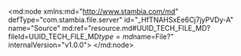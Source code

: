 <?xml version="1.0" encoding="UTF-8"?>
<md:node xmlns:md="http://www.stambia.com/md" defType="com.stambia.file.server" id="_HfTNAHSxEe6Cj7jyPVDy-A" name="Source" md:ref="resource.md#UUID_TECH_FILE_MD?fileId=UUID_TECH_FILE_MD$type=md$name=File?" internalVersion="v1.0.0">
  <node defType="com.stambia.file.directory" id="_HhMDYHSxEe6Cj7jyPVDy-A" name="F_CLIENT">
    <attribute defType="com.stambia.file.directory.path" id="_dc5y4Ho6Ee6i1bEIfNaCgQ" value="C:\source"/>
    <node defType="com.stambia.file.file" id="_HhUmQHSxEe6Cj7jyPVDy-A" name="F_CLIENT">
      <attribute defType="com.stambia.file.file.type" id="_Hh51EHSxEe6Cj7jyPVDy-A" value="DELIMITED"/>
      <attribute defType="com.stambia.file.file.lineSeparator" id="_Hh7qQHSxEe6Cj7jyPVDy-A" value="0A"/>
      <attribute defType="com.stambia.file.file.fieldSeparator" id="_Hh7qQXSxEe6Cj7jyPVDy-A" value="7C"/>
      <attribute defType="com.stambia.file.file.decimalSeparator" id="_Hh8RUHSxEe6Cj7jyPVDy-A" value="2E"/>
      <attribute defType="com.stambia.file.file.lineToSkip" id="_Hh84YXSxEe6Cj7jyPVDy-A" value="0"/>
      <attribute defType="com.stambia.file.file.lastLineToSkip" id="_Hh9fcHSxEe6Cj7jyPVDy-A" value="0"/>
      <attribute defType="com.stambia.file.file.header" id="_Hh9fcXSxEe6Cj7jyPVDy-A" value="0"/>
      <attribute defType="com.stambia.file.file.physicalName" id="_V_GecHSxEe6Cj7jyPVDy-A" value="F_CLIENT_20231001.txt"/>
      <attribute defType="com.stambia.file.file.charsetName" id="_IuN18Ho9Ee6mjOH6QyZAxg" value="UTF-8"/>
      <node defType="com.stambia.file.record" id="_vFq6QXSxEe6Cj7jyPVDy-A" name="COMPTE">
        <node defType="com.stambia.file.filter" id="_rD1nEXSyEe6Cj7jyPVDy-A" name="CRITERE">
          <attribute defType="com.stambia.file.filter.value" id="_1escYHSyEe6Cj7jyPVDy-A" value="100"/>
          <attribute defType="com.stambia.file.filter.start" id="_BnYsgHSzEe6Cj7jyPVDy-A" value="1"/>
          <attribute defType="com.stambia.file.filter.length" id="_B7kz0HSzEe6Cj7jyPVDy-A" value="3"/>
          <attribute defType="com.stambia.file.filter.operator" id="_7kk7oHo7Ee6i1bEIfNaCgQ" value="Equals"/>
        </node>
        <node defType="com.stambia.file.field" id="_Gb_okHolEe62SbngGOCG7g" name="TYPE_LIGNE" position="1">
          <attribute defType="com.stambia.file.field.physicalName" id="_GcKnsHolEe62SbngGOCG7g" value="TYPE_LIGNE"/>
          <attribute defType="com.stambia.file.field.type" id="_GcKnsXolEe62SbngGOCG7g" value="String"/>
          <attribute defType="com.stambia.file.field.size" id="_GcKnsnolEe62SbngGOCG7g" value="3"/>
        </node>
        <node defType="com.stambia.file.field" id="_Gd_MoHolEe62SbngGOCG7g" name="ACTION" position="2">
          <attribute defType="com.stambia.file.field.physicalName" id="_GeEsMHolEe62SbngGOCG7g" value="ACTION"/>
          <attribute defType="com.stambia.file.field.type" id="_GeEsMXolEe62SbngGOCG7g" value="String"/>
          <attribute defType="com.stambia.file.field.size" id="_GeEsMnolEe62SbngGOCG7g" value="1"/>
        </node>
        <node defType="com.stambia.file.field" id="_Hq8vAHolEe62SbngGOCG7g" name="CLE_COMPTE" position="3">
          <attribute defType="com.stambia.file.field.physicalName" id="_Hq-kMHolEe62SbngGOCG7g" value="CLE_COMPTE"/>
          <attribute defType="com.stambia.file.field.type" id="_Hq-kMXolEe62SbngGOCG7g" value="String"/>
          <attribute defType="com.stambia.file.field.size" id="_Hq-kMnolEe62SbngGOCG7g" value="45"/>
        </node>
        <node defType="com.stambia.file.field" id="_Hsx7AHolEe62SbngGOCG7g" name="STATUS" position="4">
          <attribute defType="com.stambia.file.field.physicalName" id="_Hs4osHolEe62SbngGOCG7g" value="STATUS"/>
          <attribute defType="com.stambia.file.field.type" id="_Hs5PwHolEe62SbngGOCG7g" value="String"/>
          <attribute defType="com.stambia.file.field.size" id="_Hs5PwXolEe62SbngGOCG7g" value="5"/>
        </node>
        <node defType="com.stambia.file.field" id="_H5VJQHolEe62SbngGOCG7g" name="TYPE" position="5">
          <attribute defType="com.stambia.file.field.physicalName" id="_H5eTMHolEe62SbngGOCG7g" value="TYPE"/>
          <attribute defType="com.stambia.file.field.type" id="_H5eTMXolEe62SbngGOCG7g" value="String"/>
          <attribute defType="com.stambia.file.field.size" id="_H5e6QHolEe62SbngGOCG7g" value="5"/>
        </node>
        <node defType="com.stambia.file.field" id="_UOZBcHolEe62SbngGOCG7g" name="CABINET_RATTACHEMENT" position="6">
          <attribute defType="com.stambia.file.field.physicalName" id="_UOcEwHolEe62SbngGOCG7g" value="CABINET_RATTACHEMENT"/>
          <attribute defType="com.stambia.file.field.type" id="_UOcEwXolEe62SbngGOCG7g" value="String"/>
          <attribute defType="com.stambia.file.field.size" id="_UOcEwnolEe62SbngGOCG7g" value="9"/>
        </node>
      </node>
      <node defType="com.stambia.file.propertyField" id="_wblkVHSxEe6Cj7jyPVDy-A" name="file_name">
        <attribute defType="com.stambia.file.propertyField.property" id="_yWcugHSxEe6Cj7jyPVDy-A" value="file_name"/>
      </node>
      <node defType="com.stambia.file.record" id="_-mDe8XSxEe6Cj7jyPVDy-A" name="CLIENT">
        <node defType="com.stambia.file.filter" id="_nbXrkXSyEe6Cj7jyPVDy-A" name="CRITERE">
          <attribute defType="com.stambia.file.filter.value" id="_yax_cHSyEe6Cj7jyPVDy-A" value="200"/>
          <attribute defType="com.stambia.file.filter.start" id="_A-s74HSzEe6Cj7jyPVDy-A" value="1"/>
          <attribute defType="com.stambia.file.filter.length" id="_BU5OUHSzEe6Cj7jyPVDy-A" value="3"/>
          <attribute defType="com.stambia.file.filter.operator" id="_6Iv20Ho7Ee6i1bEIfNaCgQ" value="Equals"/>
        </node>
        <node defType="com.stambia.file.field" id="_4NY_YHolEe62SbngGOCG7g" name="TYPE_LIGNE" position="1">
          <attribute defType="com.stambia.file.field.physicalName" id="_4NY_YXolEe62SbngGOCG7g" value="TYPE_LIGNE"/>
          <attribute defType="com.stambia.file.field.type" id="_4NY_YnolEe62SbngGOCG7g" value="String"/>
          <attribute defType="com.stambia.file.field.size" id="_4NY_Y3olEe62SbngGOCG7g" value="3"/>
        </node>
        <node defType="com.stambia.file.field" id="_4O-60HolEe62SbngGOCG7g" name="ACTION" position="2">
          <attribute defType="com.stambia.file.field.physicalName" id="_4O_h4HolEe62SbngGOCG7g" value="ACTION"/>
          <attribute defType="com.stambia.file.field.type" id="_4O_h4XolEe62SbngGOCG7g" value="String"/>
          <attribute defType="com.stambia.file.field.size" id="_4O_h4nolEe62SbngGOCG7g" value="1"/>
        </node>
        <node defType="com.stambia.file.field" id="_4cGw0HolEe62SbngGOCG7g" name="CLE_CLIENT" position="3">
          <attribute defType="com.stambia.file.field.physicalName" id="_4cHX4HolEe62SbngGOCG7g" value="CLE_CLIENT"/>
          <attribute defType="com.stambia.file.field.type" id="_4cHX4XolEe62SbngGOCG7g" value="String"/>
          <attribute defType="com.stambia.file.field.size" id="_4cHX4nolEe62SbngGOCG7g" value="45"/>
        </node>
        <node defType="com.stambia.file.field" id="_4hmU0HolEe62SbngGOCG7g" name="CLE_COMPTE" position="4">
          <attribute defType="com.stambia.file.field.physicalName" id="_4hm74HolEe62SbngGOCG7g" value="CLE_COMPTE"/>
          <attribute defType="com.stambia.file.field.type" id="_4hm74XolEe62SbngGOCG7g" value="String"/>
          <attribute defType="com.stambia.file.field.size" id="_4hm74nolEe62SbngGOCG7g" value="45"/>
        </node>
        <node defType="com.stambia.file.field" id="_4mZ8UHolEe62SbngGOCG7g" name="STATUS" position="5">
          <attribute defType="com.stambia.file.field.physicalName" id="_4majYHolEe62SbngGOCG7g" value="STATUS"/>
          <attribute defType="com.stambia.file.field.type" id="_4mbKcHolEe62SbngGOCG7g" value="String"/>
          <attribute defType="com.stambia.file.field.size" id="_4mbKcXolEe62SbngGOCG7g" value="5"/>
        </node>
        <node defType="com.stambia.file.field" id="_4rl-UHolEe62SbngGOCG7g" name="TYPE" position="6">
          <attribute defType="com.stambia.file.field.physicalName" id="_4rmlYHolEe62SbngGOCG7g" value="TYPE"/>
          <attribute defType="com.stambia.file.field.type" id="_4rmlYXolEe62SbngGOCG7g" value="String"/>
          <attribute defType="com.stambia.file.field.size" id="_4rmlYnolEe62SbngGOCG7g" value="5"/>
        </node>
        <node defType="com.stambia.file.field" id="_4xd80HolEe62SbngGOCG7g" name="CIVILITE" position="7">
          <attribute defType="com.stambia.file.field.physicalName" id="_4xej4HolEe62SbngGOCG7g" value="CIVILITE"/>
          <attribute defType="com.stambia.file.field.type" id="_4xej4XolEe62SbngGOCG7g" value="String"/>
          <attribute defType="com.stambia.file.field.size" id="_4xej4nolEe62SbngGOCG7g" value="5"/>
        </node>
        <node defType="com.stambia.file.field" id="_43V7UHolEe62SbngGOCG7g" name="PRENOM" position="8">
          <attribute defType="com.stambia.file.field.physicalName" id="_43WiYHolEe62SbngGOCG7g" value="PRENOM"/>
          <attribute defType="com.stambia.file.field.type" id="_43WiYXolEe62SbngGOCG7g" value="String"/>
          <attribute defType="com.stambia.file.field.size" id="_43WiYnolEe62SbngGOCG7g" value="255"/>
        </node>
        <node defType="com.stambia.file.field" id="_48_QUHolEe62SbngGOCG7g" name="NOM " position="9">
          <attribute defType="com.stambia.file.field.physicalName" id="_48_3YHolEe62SbngGOCG7g" value="NOM "/>
          <attribute defType="com.stambia.file.field.type" id="_48_3YXolEe62SbngGOCG7g" value="String"/>
          <attribute defType="com.stambia.file.field.size" id="_48_3YnolEe62SbngGOCG7g" value="255"/>
        </node>
        <node defType="com.stambia.file.field" id="_5Fwx0HolEe62SbngGOCG7g" name="DATE_ANNIVERSAIRE" position="10">
          <attribute defType="com.stambia.file.field.physicalName" id="_5Fx_8HolEe62SbngGOCG7g" value="DATE_ANNIVERSAIRE"/>
          <attribute defType="com.stambia.file.field.type" id="_5Fx_8XolEe62SbngGOCG7g" value="String"/>
          <attribute defType="com.stambia.file.field.size" id="_5Fx_8nolEe62SbngGOCG7g" value="10"/>
        </node>
        <node defType="com.stambia.file.field" id="_5LGk0HolEe62SbngGOCG7g" name="SEXE" position="11">
          <attribute defType="com.stambia.file.field.physicalName" id="_5LHL4HolEe62SbngGOCG7g" value="SEXE"/>
          <attribute defType="com.stambia.file.field.type" id="_5LHL4XolEe62SbngGOCG7g" value="String"/>
          <attribute defType="com.stambia.file.field.size" id="_5LHL4nolEe62SbngGOCG7g" value="5"/>
        </node>
        <node defType="com.stambia.file.field" id="_5PTIUHolEe62SbngGOCG7g" name="MUTUELLE" position="12">
          <attribute defType="com.stambia.file.field.physicalName" id="_5PTvYHolEe62SbngGOCG7g" value="MUTUELLE"/>
          <attribute defType="com.stambia.file.field.type" id="_5PTvYXolEe62SbngGOCG7g" value="String"/>
          <attribute defType="com.stambia.file.field.size" id="_5PTvYnolEe62SbngGOCG7g" value="5"/>
        </node>
      </node>
      <node defType="com.stambia.file.record" id="_AIErUXSyEe6Cj7jyPVDy-A" name="EMAIL">
        <node defType="com.stambia.file.filter" id="_roE8kXSyEe6Cj7jyPVDy-A" name="CRITERE">
          <attribute defType="com.stambia.file.filter.value" id="_2luV4HSyEe6Cj7jyPVDy-A" value="203"/>
          <attribute defType="com.stambia.file.filter.start" id="_CQjlUHSzEe6Cj7jyPVDy-A" value="1"/>
          <attribute defType="com.stambia.file.filter.length" id="_CecQUHSzEe6Cj7jyPVDy-A" value="3"/>
          <attribute defType="com.stambia.file.filter.operator" id="_84lhMHo7Ee6i1bEIfNaCgQ" value="Equals"/>
        </node>
        <node defType="com.stambia.file.field" id="_V0dK4HomEe62SbngGOCG7g" name="TYPE_LIGNE" position="1">
          <attribute defType="com.stambia.file.field.physicalName" id="_V0dx8HomEe62SbngGOCG7g" value="TYPE_LIGNE"/>
          <attribute defType="com.stambia.file.field.type" id="_V0dx8XomEe62SbngGOCG7g" value="String"/>
          <attribute defType="com.stambia.file.field.size" id="_V0dx8nomEe62SbngGOCG7g" value="3"/>
        </node>
        <node defType="com.stambia.file.field" id="_V1-N0HomEe62SbngGOCG7g" name="ACTION" position="2">
          <attribute defType="com.stambia.file.field.physicalName" id="_V1_b8HomEe62SbngGOCG7g" value="ACTION"/>
          <attribute defType="com.stambia.file.field.type" id="_V1_b8XomEe62SbngGOCG7g" value="String"/>
          <attribute defType="com.stambia.file.field.size" id="_V1_b8nomEe62SbngGOCG7g" value="1"/>
        </node>
        <node defType="com.stambia.file.field" id="_V5teUHomEe62SbngGOCG7g" name="CLE_CLIENT" position="3">
          <attribute defType="com.stambia.file.field.physicalName" id="_V5uFYHomEe62SbngGOCG7g" value="CLE_CLIENT"/>
          <attribute defType="com.stambia.file.field.type" id="_V5uFYXomEe62SbngGOCG7g" value="String"/>
          <attribute defType="com.stambia.file.field.size" id="_V5uFYnomEe62SbngGOCG7g" value="45"/>
        </node>
        <node defType="com.stambia.file.field" id="_V7Un4HomEe62SbngGOCG7g" name="EMAIL" position="4">
          <attribute defType="com.stambia.file.field.physicalName" id="_V7Un4XomEe62SbngGOCG7g" value="EMAIL"/>
          <attribute defType="com.stambia.file.field.type" id="_V7Un4nomEe62SbngGOCG7g" value="String"/>
          <attribute defType="com.stambia.file.field.size" id="_V7Un43omEe62SbngGOCG7g" value="255"/>
        </node>
        <node defType="com.stambia.file.field" id="_WBCOUHomEe62SbngGOCG7g" name="STATUS" position="5">
          <attribute defType="com.stambia.file.field.physicalName" id="_WBC1YHomEe62SbngGOCG7g" value="STATUS"/>
          <attribute defType="com.stambia.file.field.type" id="_WBC1YXomEe62SbngGOCG7g" value="String"/>
          <attribute defType="com.stambia.file.field.size" id="_WBC1YnomEe62SbngGOCG7g" value="5"/>
        </node>
      </node>
      <node defType="com.stambia.file.record" id="_AsBF4XSyEe6Cj7jyPVDy-A" name="ADRESSE">
        <node defType="com.stambia.file.filter" id="_v8rawnSxEe6Cj7jyPVDy-A" name="CRITERE">
          <attribute defType="com.stambia.file.filter.value" id="_xdROUHSyEe6Cj7jyPVDy-A" value="204"/>
          <attribute defType="com.stambia.file.filter.start" id="_AbGfkHSzEe6Cj7jyPVDy-A" value="1"/>
          <attribute defType="com.stambia.file.filter.length" id="_Awp40HSzEe6Cj7jyPVDy-A" value="3"/>
          <attribute defType="com.stambia.file.filter.operator" id="_5Ow60Ho7Ee6i1bEIfNaCgQ" value="Equals"/>
        </node>
        <node defType="com.stambia.file.field" id="_jgigYHomEe62SbngGOCG7g" name="TYPE_LIGNE" position="1">
          <attribute defType="com.stambia.file.field.physicalName" id="_jgjHcHomEe62SbngGOCG7g" value="TYPE_LIGNE"/>
          <attribute defType="com.stambia.file.field.type" id="_jgjHcXomEe62SbngGOCG7g" value="String"/>
          <attribute defType="com.stambia.file.field.size" id="_jgjHcnomEe62SbngGOCG7g" value="3"/>
        </node>
        <node defType="com.stambia.file.field" id="_jkz8YHomEe62SbngGOCG7g" name="ACTION" position="2">
          <attribute defType="com.stambia.file.field.physicalName" id="_jk0jcHomEe62SbngGOCG7g" value="ACTION"/>
          <attribute defType="com.stambia.file.field.type" id="_jk0jcXomEe62SbngGOCG7g" value="String"/>
          <attribute defType="com.stambia.file.field.size" id="_jk0jcnomEe62SbngGOCG7g" value="1"/>
        </node>
        <node defType="com.stambia.file.field" id="_jscOYHomEe62SbngGOCG7g" name="CLE_CLIENT" position="3">
          <attribute defType="com.stambia.file.field.physicalName" id="_jsc1cHomEe62SbngGOCG7g" value="CLE_CLIENT"/>
          <attribute defType="com.stambia.file.field.type" id="_jsc1cXomEe62SbngGOCG7g" value="String"/>
          <attribute defType="com.stambia.file.field.size" id="_jsc1cnomEe62SbngGOCG7g" value="45"/>
        </node>
        <node defType="com.stambia.file.field" id="_jyi2YHomEe62SbngGOCG7g" name="STATUS" position="4">
          <attribute defType="com.stambia.file.field.physicalName" id="_jyjdcHomEe62SbngGOCG7g" value="STATUS"/>
          <attribute defType="com.stambia.file.field.type" id="_jyjdcXomEe62SbngGOCG7g" value="String"/>
          <attribute defType="com.stambia.file.field.size" id="_jyjdcnomEe62SbngGOCG7g" value="5"/>
        </node>
        <node defType="com.stambia.file.field" id="_j49AYHomEe62SbngGOCG7g" name="LIGNE_1" position="5">
          <attribute defType="com.stambia.file.field.physicalName" id="_j49ncHomEe62SbngGOCG7g" value="LIGNE_1"/>
          <attribute defType="com.stambia.file.field.type" id="_j49ncXomEe62SbngGOCG7g" value="String"/>
          <attribute defType="com.stambia.file.field.size" id="_j49ncnomEe62SbngGOCG7g" value="255"/>
        </node>
        <node defType="com.stambia.file.field" id="_j_-OYHomEe62SbngGOCG7g" name="LIGNE_2" position="6">
          <attribute defType="com.stambia.file.field.physicalName" id="_j_-1cHomEe62SbngGOCG7g" value="LIGNE_2"/>
          <attribute defType="com.stambia.file.field.type" id="_j_-1cXomEe62SbngGOCG7g" value="String"/>
          <attribute defType="com.stambia.file.field.size" id="_j_-1cnomEe62SbngGOCG7g" value="255"/>
        </node>
        <node defType="com.stambia.file.field" id="_kGwy4HomEe62SbngGOCG7g" name="LIGNE_3" position="7">
          <attribute defType="com.stambia.file.field.physicalName" id="_kGxZ8HomEe62SbngGOCG7g" value="LIGNE_3"/>
          <attribute defType="com.stambia.file.field.type" id="_kGxZ8XomEe62SbngGOCG7g" value="String"/>
          <attribute defType="com.stambia.file.field.size" id="_kGxZ8nomEe62SbngGOCG7g" value="255"/>
        </node>
        <node defType="com.stambia.file.field" id="_kOUMYHomEe62SbngGOCG7g" name="LIGNE_4" position="8">
          <attribute defType="com.stambia.file.field.physicalName" id="_kOUzcHomEe62SbngGOCG7g" value="LIGNE_4"/>
          <attribute defType="com.stambia.file.field.type" id="_kOUzcXomEe62SbngGOCG7g" value="String"/>
          <attribute defType="com.stambia.file.field.size" id="_kOUzcnomEe62SbngGOCG7g" value="255"/>
        </node>
        <node defType="com.stambia.file.field" id="_kV3l4HomEe62SbngGOCG7g" name="LIGNE_5" position="9">
          <attribute defType="com.stambia.file.field.physicalName" id="_kV4M8HomEe62SbngGOCG7g" value="LIGNE_5"/>
          <attribute defType="com.stambia.file.field.type" id="_kV4M8XomEe62SbngGOCG7g" value="String"/>
          <attribute defType="com.stambia.file.field.size" id="_kV4M8nomEe62SbngGOCG7g" value="255"/>
        </node>
        <node defType="com.stambia.file.field" id="_kcDGYHomEe62SbngGOCG7g" name="VILLE" position="10">
          <attribute defType="com.stambia.file.field.physicalName" id="_kcDtcHomEe62SbngGOCG7g" value="VILLE"/>
          <attribute defType="com.stambia.file.field.type" id="_kcDtcXomEe62SbngGOCG7g" value="String"/>
          <attribute defType="com.stambia.file.field.size" id="_kcDtcnomEe62SbngGOCG7g" value="50"/>
        </node>
        <node defType="com.stambia.file.field" id="_kiE14HomEe62SbngGOCG7g" name="CODE_POSTAL" position="11">
          <attribute defType="com.stambia.file.field.physicalName" id="_kiFc8HomEe62SbngGOCG7g" value="CODE_POSTAL"/>
          <attribute defType="com.stambia.file.field.type" id="_kiGEAHomEe62SbngGOCG7g" value="String"/>
          <attribute defType="com.stambia.file.field.size" id="_kiGEAXomEe62SbngGOCG7g" value="10"/>
        </node>
        <node defType="com.stambia.file.field" id="_koyh4HomEe62SbngGOCG7g" name="PAYS" position="12">
          <attribute defType="com.stambia.file.field.physicalName" id="_kozI8HomEe62SbngGOCG7g" value="PAYS"/>
          <attribute defType="com.stambia.file.field.type" id="_kozI8XomEe62SbngGOCG7g" value="String"/>
          <attribute defType="com.stambia.file.field.size" id="_kozI8nomEe62SbngGOCG7g" value="5"/>
        </node>
        <node defType="com.stambia.file.field" id="_kugvYHomEe62SbngGOCG7g" name="QUALITE" position="13">
          <attribute defType="com.stambia.file.field.physicalName" id="_kuhWcHomEe62SbngGOCG7g" value="QUALITE"/>
          <attribute defType="com.stambia.file.field.type" id="_kuhWcXomEe62SbngGOCG7g" value="String"/>
          <attribute defType="com.stambia.file.field.size" id="_kuhWcnomEe62SbngGOCG7g" value="5"/>
        </node>
      </node>
      <node defType="com.stambia.file.record" id="_BJj9gXSyEe6Cj7jyPVDy-A" name="TEL">
        <node defType="com.stambia.file.filter" id="_r-gfkXSyEe6Cj7jyPVDy-A" name="CRITERE">
          <attribute defType="com.stambia.file.filter.value" id="_3jSKUHSyEe6Cj7jyPVDy-A" value="205"/>
          <attribute defType="com.stambia.file.filter.start" id="_CstV0HSzEe6Cj7jyPVDy-A" value="1"/>
          <attribute defType="com.stambia.file.filter.length" id="_C-ykUHSzEe6Cj7jyPVDy-A" value="3"/>
          <attribute defType="com.stambia.file.filter.operator" id="_9vzdEHo7Ee6i1bEIfNaCgQ" value="Equals"/>
        </node>
        <node defType="com.stambia.file.field" id="_6lvhYHomEe62SbngGOCG7g" name="TYPE_LIGNE" position="1">
          <attribute defType="com.stambia.file.field.physicalName" id="_6lwIcHomEe62SbngGOCG7g" value="TYPE_LIGNE"/>
          <attribute defType="com.stambia.file.field.type" id="_6lwIcXomEe62SbngGOCG7g" value="String"/>
          <attribute defType="com.stambia.file.field.size" id="_6lwIcnomEe62SbngGOCG7g" value="3"/>
        </node>
        <node defType="com.stambia.file.field" id="_6wbHYHomEe62SbngGOCG7g" name="ACTION" position="2">
          <attribute defType="com.stambia.file.field.physicalName" id="_6wbucHomEe62SbngGOCG7g" value="ACTION"/>
          <attribute defType="com.stambia.file.field.type" id="_6wbucXomEe62SbngGOCG7g" value="String"/>
          <attribute defType="com.stambia.file.field.size" id="_6wbucnomEe62SbngGOCG7g" value="1"/>
        </node>
        <node defType="com.stambia.file.field" id="_62ONYHomEe62SbngGOCG7g" name="CLE_CLIENT" position="3">
          <attribute defType="com.stambia.file.field.physicalName" id="_62O0cHomEe62SbngGOCG7g" value="CLE_CLIENT"/>
          <attribute defType="com.stambia.file.field.type" id="_62O0cXomEe62SbngGOCG7g" value="String"/>
          <attribute defType="com.stambia.file.field.size" id="_62O0cnomEe62SbngGOCG7g" value="45"/>
        </node>
        <node defType="com.stambia.file.field" id="_7aibYHomEe62SbngGOCG7g" name="PHONE" position="4">
          <attribute defType="com.stambia.file.field.physicalName" id="_7ajCcHomEe62SbngGOCG7g" value="PHONE"/>
          <attribute defType="com.stambia.file.field.type" id="_7ajCcXomEe62SbngGOCG7g" value="String"/>
          <attribute defType="com.stambia.file.field.size" id="_7ajCcnomEe62SbngGOCG7g" value="45"/>
        </node>
        <node defType="com.stambia.file.field" id="_7hQHYHomEe62SbngGOCG7g" name="STATUS" position="5">
          <attribute defType="com.stambia.file.field.physicalName" id="_7hQucHomEe62SbngGOCG7g" value="STATUS"/>
          <attribute defType="com.stambia.file.field.type" id="_7hQucXomEe62SbngGOCG7g" value="String"/>
          <attribute defType="com.stambia.file.field.size" id="_7hQucnomEe62SbngGOCG7g" value="5"/>
        </node>
        <node defType="com.stambia.file.field" id="_7oCr4HomEe62SbngGOCG7g" name="FAVORI" position="6">
          <attribute defType="com.stambia.file.field.physicalName" id="_7oDS8HomEe62SbngGOCG7g" value="FAVORI"/>
          <attribute defType="com.stambia.file.field.type" id="_7oDS8XomEe62SbngGOCG7g" value="String"/>
          <attribute defType="com.stambia.file.field.size" id="_7oDS8nomEe62SbngGOCG7g" value="5"/>
        </node>
        <node defType="com.stambia.file.field" id="_7roycHomEe62SbngGOCG7g" name="TYPE" position="7">
          <attribute defType="com.stambia.file.field.physicalName" id="_7rpZgHomEe62SbngGOCG7g" value="TYPE"/>
          <attribute defType="com.stambia.file.field.type" id="_7rpZgXomEe62SbngGOCG7g" value="String"/>
          <attribute defType="com.stambia.file.field.size" id="_7rpZgnomEe62SbngGOCG7g" value="5"/>
        </node>
      </node>
    </node>
    <node defType="com.stambia.file.file" id="_fqb9EXocEe62SbngGOCG7g" name="F_CLIENT_ADRESSE">
      <attribute defType="com.stambia.file.file.physicalName" id="_jGsBgHocEe62SbngGOCG7g" value="F_CLIENT_ADRESSE.tmp"/>
      <attribute defType="com.stambia.file.file.type" id="_j0Dd0HocEe62SbngGOCG7g" value="DELIMITED"/>
      <attribute defType="com.stambia.file.file.lineToSkip" id="_eg5I0HohEe62SbngGOCG7g" value="0"/>
      <attribute defType="com.stambia.file.file.lastLineToSkip" id="_euYyQHohEe62SbngGOCG7g" value="0"/>
      <attribute defType="com.stambia.file.file.header" id="_ezWKwHohEe62SbngGOCG7g" value="0"/>
      <attribute defType="com.stambia.file.file.lineSeparator" id="_fFttIHohEe62SbngGOCG7g" value="0A"/>
      <attribute defType="com.stambia.file.file.fieldSeparator" id="_fXQJEHohEe62SbngGOCG7g" value="3B"/>
      <attribute defType="com.stambia.file.file.decimalSeparator" id="_ipWzAnohEe62SbngGOCG7g" value="2E"/>
      <node defType="com.stambia.file.field" id="_4H3J3HomEe62SbngGOCG7g" name="TYPE_LIGNE" position="1">
        <attribute defType="com.stambia.file.field.physicalName" id="_4H3J3XomEe62SbngGOCG7g" value="TYPE_LIGNE"/>
        <attribute defType="com.stambia.file.field.type" id="_4H3J3nomEe62SbngGOCG7g" value="String"/>
        <attribute defType="com.stambia.file.field.size" id="_4H3J33omEe62SbngGOCG7g" value="3"/>
      </node>
      <node defType="com.stambia.file.field" id="_4H3J4XomEe62SbngGOCG7g" name="ACTION" position="2">
        <attribute defType="com.stambia.file.field.physicalName" id="_4H3J4nomEe62SbngGOCG7g" value="ACTION"/>
        <attribute defType="com.stambia.file.field.type" id="_4H3J43omEe62SbngGOCG7g" value="String"/>
        <attribute defType="com.stambia.file.field.size" id="_4H3J5HomEe62SbngGOCG7g" value="1"/>
      </node>
      <node defType="com.stambia.file.field" id="_4H3J5XomEe62SbngGOCG7g" name="CLE_CLIENT" position="3">
        <attribute defType="com.stambia.file.field.physicalName" id="_4H3J5nomEe62SbngGOCG7g" value="CLE_CLIENT"/>
        <attribute defType="com.stambia.file.field.type" id="_4H3J53omEe62SbngGOCG7g" value="String"/>
        <attribute defType="com.stambia.file.field.size" id="_4H3J6HomEe62SbngGOCG7g" value="45"/>
      </node>
      <node defType="com.stambia.file.field" id="_4H3J6XomEe62SbngGOCG7g" name="STATUS" position="4">
        <attribute defType="com.stambia.file.field.physicalName" id="_4H3J6nomEe62SbngGOCG7g" value="STATUS"/>
        <attribute defType="com.stambia.file.field.type" id="_4H3J63omEe62SbngGOCG7g" value="String"/>
        <attribute defType="com.stambia.file.field.size" id="_4H3J7HomEe62SbngGOCG7g" value="5"/>
      </node>
      <node defType="com.stambia.file.field" id="_4H3J7XomEe62SbngGOCG7g" name="LIGNE_1" position="5">
        <attribute defType="com.stambia.file.field.physicalName" id="_4H3J7nomEe62SbngGOCG7g" value="LIGNE_1"/>
        <attribute defType="com.stambia.file.field.type" id="_4H3J73omEe62SbngGOCG7g" value="String"/>
        <attribute defType="com.stambia.file.field.size" id="_4H3J8HomEe62SbngGOCG7g" value="255"/>
      </node>
      <node defType="com.stambia.file.field" id="_4H3J8XomEe62SbngGOCG7g" name="LIGNE_2" position="6">
        <attribute defType="com.stambia.file.field.physicalName" id="_4H3J8nomEe62SbngGOCG7g" value="LIGNE_2"/>
        <attribute defType="com.stambia.file.field.type" id="_4H3J83omEe62SbngGOCG7g" value="String"/>
        <attribute defType="com.stambia.file.field.size" id="_4H3J9HomEe62SbngGOCG7g" value="255"/>
      </node>
      <node defType="com.stambia.file.field" id="_4H3J9XomEe62SbngGOCG7g" name="LIGNE_3" position="7">
        <attribute defType="com.stambia.file.field.physicalName" id="_4H3J9nomEe62SbngGOCG7g" value="LIGNE_3"/>
        <attribute defType="com.stambia.file.field.type" id="_4H3J93omEe62SbngGOCG7g" value="String"/>
        <attribute defType="com.stambia.file.field.size" id="_4H3J-HomEe62SbngGOCG7g" value="255"/>
      </node>
      <node defType="com.stambia.file.field" id="_4H3J-XomEe62SbngGOCG7g" name="LIGNE_4" position="8">
        <attribute defType="com.stambia.file.field.physicalName" id="_4H3J-nomEe62SbngGOCG7g" value="LIGNE_4"/>
        <attribute defType="com.stambia.file.field.type" id="_4H3J-3omEe62SbngGOCG7g" value="String"/>
        <attribute defType="com.stambia.file.field.size" id="_4H3J_HomEe62SbngGOCG7g" value="255"/>
      </node>
      <node defType="com.stambia.file.field" id="_4H3J_XomEe62SbngGOCG7g" name="LIGNE_5" position="9">
        <attribute defType="com.stambia.file.field.physicalName" id="_4H3J_nomEe62SbngGOCG7g" value="LIGNE_5"/>
        <attribute defType="com.stambia.file.field.type" id="_4H3J_3omEe62SbngGOCG7g" value="String"/>
        <attribute defType="com.stambia.file.field.size" id="_4H3KAHomEe62SbngGOCG7g" value="255"/>
      </node>
      <node defType="com.stambia.file.field" id="_4H3KAXomEe62SbngGOCG7g" name="VILLE" position="10">
        <attribute defType="com.stambia.file.field.physicalName" id="_4H3KAnomEe62SbngGOCG7g" value="VILLE"/>
        <attribute defType="com.stambia.file.field.type" id="_4H3KA3omEe62SbngGOCG7g" value="String"/>
        <attribute defType="com.stambia.file.field.size" id="_4H3KBHomEe62SbngGOCG7g" value="50"/>
      </node>
      <node defType="com.stambia.file.field" id="_4H3KBXomEe62SbngGOCG7g" name="CODE_POSTAL" position="11">
        <attribute defType="com.stambia.file.field.physicalName" id="_4H3KBnomEe62SbngGOCG7g" value="CODE_POSTAL"/>
        <attribute defType="com.stambia.file.field.type" id="_4H3KB3omEe62SbngGOCG7g" value="String"/>
        <attribute defType="com.stambia.file.field.size" id="_4H3KCHomEe62SbngGOCG7g" value="10"/>
      </node>
      <node defType="com.stambia.file.field" id="_4H3KCXomEe62SbngGOCG7g" name="PAYS" position="12">
        <attribute defType="com.stambia.file.field.physicalName" id="_4H3KCnomEe62SbngGOCG7g" value="PAYS"/>
        <attribute defType="com.stambia.file.field.type" id="_4H3KC3omEe62SbngGOCG7g" value="String"/>
        <attribute defType="com.stambia.file.field.size" id="_4H3KDHomEe62SbngGOCG7g" value="5"/>
      </node>
      <node defType="com.stambia.file.field" id="_4H3KDXomEe62SbngGOCG7g" name="QUALITE" position="13">
        <attribute defType="com.stambia.file.field.physicalName" id="_4H3KDnomEe62SbngGOCG7g" value="QUALITE"/>
        <attribute defType="com.stambia.file.field.type" id="_4H3KD3omEe62SbngGOCG7g" value="String"/>
        <attribute defType="com.stambia.file.field.size" id="_4H3KEHomEe62SbngGOCG7g" value="5"/>
      </node>
    </node>
    <node defType="com.stambia.file.file" id="_Yp0V3HojEe62SbngGOCG7g" name="F_CLIENT_CLIENT">
      <attribute defType="com.stambia.file.file.physicalName" id="_Yp0V3XojEe62SbngGOCG7g" value="F_CLIENT_CLIENT.tmp"/>
      <attribute defType="com.stambia.file.file.type" id="_Yp0V3nojEe62SbngGOCG7g" value="DELIMITED"/>
      <attribute defType="com.stambia.file.file.lineToSkip" id="_Yp0V33ojEe62SbngGOCG7g" value="0"/>
      <attribute defType="com.stambia.file.file.lastLineToSkip" id="_Yp0V4HojEe62SbngGOCG7g" value="0"/>
      <attribute defType="com.stambia.file.file.header" id="_Yp0V4XojEe62SbngGOCG7g" value="0"/>
      <attribute defType="com.stambia.file.file.lineSeparator" id="_Yp0V4nojEe62SbngGOCG7g" value="0A"/>
      <attribute defType="com.stambia.file.file.fieldSeparator" id="_Yp0V43ojEe62SbngGOCG7g" value="3B"/>
      <attribute defType="com.stambia.file.file.decimalSeparator" id="_Yp0V5nojEe62SbngGOCG7g" value="2E"/>
      <node defType="com.stambia.file.field" id="_I-CSPHomEe62SbngGOCG7g" name="TYPE_LIGNE" position="1">
        <attribute defType="com.stambia.file.field.physicalName" id="_I-CSPXomEe62SbngGOCG7g" value="TYPE_LIGNE"/>
        <attribute defType="com.stambia.file.field.type" id="_I-CSPnomEe62SbngGOCG7g" value="String"/>
        <attribute defType="com.stambia.file.field.size" id="_I-CSP3omEe62SbngGOCG7g" value="3"/>
      </node>
      <node defType="com.stambia.file.field" id="_I-CSQHomEe62SbngGOCG7g" name="ACTION" position="2">
        <attribute defType="com.stambia.file.field.physicalName" id="_I-CSQXomEe62SbngGOCG7g" value="ACTION"/>
        <attribute defType="com.stambia.file.field.type" id="_I-CSQnomEe62SbngGOCG7g" value="String"/>
        <attribute defType="com.stambia.file.field.size" id="_I-CSQ3omEe62SbngGOCG7g" value="1"/>
      </node>
      <node defType="com.stambia.file.field" id="_I-CSRHomEe62SbngGOCG7g" name="CLE_CLIENT" position="3">
        <attribute defType="com.stambia.file.field.physicalName" id="_I-CSRXomEe62SbngGOCG7g" value="CLE_CLIENT"/>
        <attribute defType="com.stambia.file.field.type" id="_I-CSRnomEe62SbngGOCG7g" value="String"/>
        <attribute defType="com.stambia.file.field.size" id="_I-CSR3omEe62SbngGOCG7g" value="45"/>
      </node>
      <node defType="com.stambia.file.field" id="_I-CSSHomEe62SbngGOCG7g" name="CLE_COMPTE" position="4">
        <attribute defType="com.stambia.file.field.physicalName" id="_I-CSSXomEe62SbngGOCG7g" value="CLE_COMPTE"/>
        <attribute defType="com.stambia.file.field.type" id="_I-CSSnomEe62SbngGOCG7g" value="String"/>
        <attribute defType="com.stambia.file.field.size" id="_I-CSS3omEe62SbngGOCG7g" value="45"/>
      </node>
      <node defType="com.stambia.file.field" id="_I-CSTHomEe62SbngGOCG7g" name="STATUS" position="5">
        <attribute defType="com.stambia.file.field.physicalName" id="_I-CSTXomEe62SbngGOCG7g" value="STATUS"/>
        <attribute defType="com.stambia.file.field.type" id="_I-CSTnomEe62SbngGOCG7g" value="String"/>
        <attribute defType="com.stambia.file.field.size" id="_I-CST3omEe62SbngGOCG7g" value="5"/>
      </node>
      <node defType="com.stambia.file.field" id="_I-CSUHomEe62SbngGOCG7g" name="TYPE" position="6">
        <attribute defType="com.stambia.file.field.physicalName" id="_I-CSUXomEe62SbngGOCG7g" value="TYPE"/>
        <attribute defType="com.stambia.file.field.type" id="_I-CSUnomEe62SbngGOCG7g" value="String"/>
        <attribute defType="com.stambia.file.field.size" id="_I-CSU3omEe62SbngGOCG7g" value="5"/>
      </node>
      <node defType="com.stambia.file.field" id="_I-CSVHomEe62SbngGOCG7g" name="CIVILITE" position="7">
        <attribute defType="com.stambia.file.field.physicalName" id="_I-CSVXomEe62SbngGOCG7g" value="CIVILITE"/>
        <attribute defType="com.stambia.file.field.type" id="_I-CSVnomEe62SbngGOCG7g" value="String"/>
        <attribute defType="com.stambia.file.field.size" id="_I-CSV3omEe62SbngGOCG7g" value="5"/>
      </node>
      <node defType="com.stambia.file.field" id="_I-CSWHomEe62SbngGOCG7g" name="PRENOM" position="8">
        <attribute defType="com.stambia.file.field.physicalName" id="_I-CSWXomEe62SbngGOCG7g" value="PRENOM"/>
        <attribute defType="com.stambia.file.field.type" id="_I-CSWnomEe62SbngGOCG7g" value="String"/>
        <attribute defType="com.stambia.file.field.size" id="_I-CSW3omEe62SbngGOCG7g" value="255"/>
      </node>
      <node defType="com.stambia.file.field" id="_I-CSXHomEe62SbngGOCG7g" name="NOM_" position="9">
        <attribute defType="com.stambia.file.field.physicalName" id="_I-CSXXomEe62SbngGOCG7g" value="NOM "/>
        <attribute defType="com.stambia.file.field.type" id="_I-CSXnomEe62SbngGOCG7g" value="String"/>
        <attribute defType="com.stambia.file.field.size" id="_I-CSX3omEe62SbngGOCG7g" value="255"/>
      </node>
      <node defType="com.stambia.file.field" id="_I-CSYHomEe62SbngGOCG7g" name="DATE_ANNIVERSAIRE" position="10">
        <attribute defType="com.stambia.file.field.physicalName" id="_I-CSYXomEe62SbngGOCG7g" value="DATE_ANNIVERSAIRE"/>
        <attribute defType="com.stambia.file.field.type" id="_I-CSYnomEe62SbngGOCG7g" value="String"/>
        <attribute defType="com.stambia.file.field.size" id="_I-CSY3omEe62SbngGOCG7g" value="10"/>
      </node>
      <node defType="com.stambia.file.field" id="_I-CSZHomEe62SbngGOCG7g" name="SEXE" position="11">
        <attribute defType="com.stambia.file.field.physicalName" id="_I-CSZXomEe62SbngGOCG7g" value="SEXE"/>
        <attribute defType="com.stambia.file.field.type" id="_I-CSZnomEe62SbngGOCG7g" value="String"/>
        <attribute defType="com.stambia.file.field.size" id="_I-CSZ3omEe62SbngGOCG7g" value="5"/>
      </node>
      <node defType="com.stambia.file.field" id="_I-CSaHomEe62SbngGOCG7g" name="MUTUELLE" position="12">
        <attribute defType="com.stambia.file.field.physicalName" id="_I-CSaXomEe62SbngGOCG7g" value="MUTUELLE"/>
        <attribute defType="com.stambia.file.field.type" id="_I-CSanomEe62SbngGOCG7g" value="String"/>
        <attribute defType="com.stambia.file.field.size" id="_I-CSa3omEe62SbngGOCG7g" value="5"/>
      </node>
    </node>
    <node defType="com.stambia.file.file" id="_Y9FQHHojEe62SbngGOCG7g" name="F_CLIENT_COMPTE">
      <attribute defType="com.stambia.file.file.physicalName" id="_Y9FQHXojEe62SbngGOCG7g" value="F_CLIENT_COMPTE.tmp"/>
      <attribute defType="com.stambia.file.file.type" id="_Y9FQHnojEe62SbngGOCG7g" value="DELIMITED"/>
      <attribute defType="com.stambia.file.file.lineToSkip" id="_Y9FQH3ojEe62SbngGOCG7g" value="0"/>
      <attribute defType="com.stambia.file.file.lastLineToSkip" id="_Y9FQIHojEe62SbngGOCG7g" value="0"/>
      <attribute defType="com.stambia.file.file.header" id="_Y9FQIXojEe62SbngGOCG7g" value="0"/>
      <attribute defType="com.stambia.file.file.lineSeparator" id="_Y9FQInojEe62SbngGOCG7g" value="0A"/>
      <attribute defType="com.stambia.file.file.fieldSeparator" id="_Y9FQI3ojEe62SbngGOCG7g" value="3B"/>
      <attribute defType="com.stambia.file.file.decimalSeparator" id="_Y9FQJnojEe62SbngGOCG7g" value="2E"/>
      <node defType="com.stambia.file.field" id="_R0fx9HolEe62SbngGOCG7g" name="TYPE_LIGNE" position="1">
        <attribute defType="com.stambia.file.field.physicalName" id="_R0fx9XolEe62SbngGOCG7g" value="TYPE_LIGNE"/>
        <attribute defType="com.stambia.file.field.type" id="_R0fx9nolEe62SbngGOCG7g" value="String"/>
        <attribute defType="com.stambia.file.field.size" id="_R0fx93olEe62SbngGOCG7g" value="3"/>
      </node>
      <node defType="com.stambia.file.field" id="_R0fx-HolEe62SbngGOCG7g" name="ACTION" position="2">
        <attribute defType="com.stambia.file.field.physicalName" id="_R0fx-XolEe62SbngGOCG7g" value="ACTION"/>
        <attribute defType="com.stambia.file.field.type" id="_R0fx-nolEe62SbngGOCG7g" value="String"/>
        <attribute defType="com.stambia.file.field.size" id="_R0fx-3olEe62SbngGOCG7g" value="1"/>
      </node>
      <node defType="com.stambia.file.field" id="_R0fx_HolEe62SbngGOCG7g" name="CLE_COMPTE" position="3">
        <attribute defType="com.stambia.file.field.physicalName" id="_R0fx_XolEe62SbngGOCG7g" value="CLE_COMPTE"/>
        <attribute defType="com.stambia.file.field.type" id="_R0fx_nolEe62SbngGOCG7g" value="String"/>
        <attribute defType="com.stambia.file.field.size" id="_R0fx_3olEe62SbngGOCG7g" value="45"/>
      </node>
      <node defType="com.stambia.file.field" id="_R0fyAHolEe62SbngGOCG7g" name="STATUS" position="4">
        <attribute defType="com.stambia.file.field.physicalName" id="_R0fyAXolEe62SbngGOCG7g" value="STATUS"/>
        <attribute defType="com.stambia.file.field.type" id="_R0fyAnolEe62SbngGOCG7g" value="String"/>
        <attribute defType="com.stambia.file.field.size" id="_R0fyA3olEe62SbngGOCG7g" value="5"/>
      </node>
      <node defType="com.stambia.file.field" id="_R0fyBHolEe62SbngGOCG7g" name="TYPE" position="5">
        <attribute defType="com.stambia.file.field.physicalName" id="_R0fyBXolEe62SbngGOCG7g" value="TYPE"/>
        <attribute defType="com.stambia.file.field.type" id="_R0fyBnolEe62SbngGOCG7g" value="String"/>
        <attribute defType="com.stambia.file.field.size" id="_R0fyB3olEe62SbngGOCG7g" value="5"/>
      </node>
    </node>
    <node defType="com.stambia.file.file" id="_ZSYKrHojEe62SbngGOCG7g" name="F_CLIENT_EMAIL">
      <attribute defType="com.stambia.file.file.physicalName" id="_ZSYKrXojEe62SbngGOCG7g" value="F_CLIENT_EMAIL.tmp"/>
      <attribute defType="com.stambia.file.file.type" id="_ZSYKrnojEe62SbngGOCG7g" value="DELIMITED"/>
      <attribute defType="com.stambia.file.file.lineToSkip" id="_ZSYKr3ojEe62SbngGOCG7g" value="0"/>
      <attribute defType="com.stambia.file.file.lastLineToSkip" id="_ZSYKsHojEe62SbngGOCG7g" value="0"/>
      <attribute defType="com.stambia.file.file.header" id="_ZSYKsXojEe62SbngGOCG7g" value="0"/>
      <attribute defType="com.stambia.file.file.lineSeparator" id="_ZSYKsnojEe62SbngGOCG7g" value="0A"/>
      <attribute defType="com.stambia.file.file.fieldSeparator" id="_ZSYKs3ojEe62SbngGOCG7g" value="3B"/>
      <attribute defType="com.stambia.file.file.decimalSeparator" id="_ZSYKtnojEe62SbngGOCG7g" value="2E"/>
      <node defType="com.stambia.file.field" id="_geCYsHomEe62SbngGOCG7g" name="TYPE_LIGNE" position="1">
        <attribute defType="com.stambia.file.field.physicalName" id="_geCYsXomEe62SbngGOCG7g" value="TYPE_LIGNE"/>
        <attribute defType="com.stambia.file.field.type" id="_geCYsnomEe62SbngGOCG7g" value="String"/>
        <attribute defType="com.stambia.file.field.size" id="_geCYs3omEe62SbngGOCG7g" value="3"/>
      </node>
      <node defType="com.stambia.file.field" id="_geCYtHomEe62SbngGOCG7g" name="ACTION" position="2">
        <attribute defType="com.stambia.file.field.physicalName" id="_geCYtXomEe62SbngGOCG7g" value="ACTION"/>
        <attribute defType="com.stambia.file.field.type" id="_geCYtnomEe62SbngGOCG7g" value="String"/>
        <attribute defType="com.stambia.file.field.size" id="_geCYt3omEe62SbngGOCG7g" value="1"/>
      </node>
      <node defType="com.stambia.file.field" id="_geCYuHomEe62SbngGOCG7g" name="CLE_CLIENT" position="3">
        <attribute defType="com.stambia.file.field.physicalName" id="_geCYuXomEe62SbngGOCG7g" value="CLE_CLIENT"/>
        <attribute defType="com.stambia.file.field.type" id="_geCYunomEe62SbngGOCG7g" value="String"/>
        <attribute defType="com.stambia.file.field.size" id="_geCYu3omEe62SbngGOCG7g" value="45"/>
      </node>
      <node defType="com.stambia.file.field" id="_geCYvHomEe62SbngGOCG7g" name="EMAIL" position="4">
        <attribute defType="com.stambia.file.field.physicalName" id="_geCYvXomEe62SbngGOCG7g" value="EMAIL"/>
        <attribute defType="com.stambia.file.field.type" id="_geCYvnomEe62SbngGOCG7g" value="String"/>
        <attribute defType="com.stambia.file.field.size" id="_geCYv3omEe62SbngGOCG7g" value="255"/>
      </node>
      <node defType="com.stambia.file.field" id="_geCYwHomEe62SbngGOCG7g" name="STATUS" position="5">
        <attribute defType="com.stambia.file.field.physicalName" id="_geCYwXomEe62SbngGOCG7g" value="STATUS"/>
        <attribute defType="com.stambia.file.field.type" id="_geCYwnomEe62SbngGOCG7g" value="String"/>
        <attribute defType="com.stambia.file.field.size" id="_geCYw3omEe62SbngGOCG7g" value="5"/>
      </node>
    </node>
    <node defType="com.stambia.file.file" id="_ZwbYnHojEe62SbngGOCG7g" name="F_CLIENT_TEL">
      <attribute defType="com.stambia.file.file.physicalName" id="_ZwbYnXojEe62SbngGOCG7g" value="F_CLIENT_TEL.tmp"/>
      <attribute defType="com.stambia.file.file.type" id="_ZwbYnnojEe62SbngGOCG7g" value="DELIMITED"/>
      <attribute defType="com.stambia.file.file.lineToSkip" id="_ZwbYn3ojEe62SbngGOCG7g" value="0"/>
      <attribute defType="com.stambia.file.file.lastLineToSkip" id="_ZwbYoHojEe62SbngGOCG7g" value="0"/>
      <attribute defType="com.stambia.file.file.header" id="_ZwbYoXojEe62SbngGOCG7g" value="0"/>
      <attribute defType="com.stambia.file.file.lineSeparator" id="_ZwbYonojEe62SbngGOCG7g" value="0A"/>
      <attribute defType="com.stambia.file.file.fieldSeparator" id="_ZwbYo3ojEe62SbngGOCG7g" value="3B"/>
      <attribute defType="com.stambia.file.file.decimalSeparator" id="_ZwbYpnojEe62SbngGOCG7g" value="2E"/>
      <node defType="com.stambia.file.field" id="_FfWvXHonEe62SbngGOCG7g" name="TYPE_LIGNE" position="1">
        <attribute defType="com.stambia.file.field.physicalName" id="_FfWvXXonEe62SbngGOCG7g" value="TYPE_LIGNE"/>
        <attribute defType="com.stambia.file.field.type" id="_FfWvXnonEe62SbngGOCG7g" value="String"/>
        <attribute defType="com.stambia.file.field.size" id="_FfWvX3onEe62SbngGOCG7g" value="3"/>
      </node>
      <node defType="com.stambia.file.field" id="_FfWvYHonEe62SbngGOCG7g" name="ACTION" position="2">
        <attribute defType="com.stambia.file.field.physicalName" id="_FfWvYXonEe62SbngGOCG7g" value="ACTION"/>
        <attribute defType="com.stambia.file.field.type" id="_FfWvYnonEe62SbngGOCG7g" value="String"/>
        <attribute defType="com.stambia.file.field.size" id="_FfWvY3onEe62SbngGOCG7g" value="1"/>
      </node>
      <node defType="com.stambia.file.field" id="_FfWvZHonEe62SbngGOCG7g" name="CLE_CLIENT" position="3">
        <attribute defType="com.stambia.file.field.physicalName" id="_FfWvZXonEe62SbngGOCG7g" value="CLE_CLIENT"/>
        <attribute defType="com.stambia.file.field.type" id="_FfWvZnonEe62SbngGOCG7g" value="String"/>
        <attribute defType="com.stambia.file.field.size" id="_FfWvZ3onEe62SbngGOCG7g" value="45"/>
      </node>
      <node defType="com.stambia.file.field" id="_FfWvaHonEe62SbngGOCG7g" name="PHONE" position="4">
        <attribute defType="com.stambia.file.field.physicalName" id="_FfWvaXonEe62SbngGOCG7g" value="PHONE"/>
        <attribute defType="com.stambia.file.field.type" id="_FfWvanonEe62SbngGOCG7g" value="String"/>
        <attribute defType="com.stambia.file.field.size" id="_FfWva3onEe62SbngGOCG7g" value="45"/>
      </node>
      <node defType="com.stambia.file.field" id="_FfWvbHonEe62SbngGOCG7g" name="STATUS" position="5">
        <attribute defType="com.stambia.file.field.physicalName" id="_FfWvbXonEe62SbngGOCG7g" value="STATUS"/>
        <attribute defType="com.stambia.file.field.type" id="_FfWvbnonEe62SbngGOCG7g" value="String"/>
        <attribute defType="com.stambia.file.field.size" id="_FfWvb3onEe62SbngGOCG7g" value="5"/>
      </node>
      <node defType="com.stambia.file.field" id="_FfWvcHonEe62SbngGOCG7g" name="FAVORI" position="6">
        <attribute defType="com.stambia.file.field.physicalName" id="_FfWvcXonEe62SbngGOCG7g" value="FAVORI"/>
        <attribute defType="com.stambia.file.field.type" id="_FfWvcnonEe62SbngGOCG7g" value="String"/>
        <attribute defType="com.stambia.file.field.size" id="_FfWvc3onEe62SbngGOCG7g" value="5"/>
      </node>
      <node defType="com.stambia.file.field" id="_FfWvdHonEe62SbngGOCG7g" name="TYPE" position="7">
        <attribute defType="com.stambia.file.field.physicalName" id="_FfWvdXonEe62SbngGOCG7g" value="TYPE"/>
        <attribute defType="com.stambia.file.field.type" id="_FfWvdnonEe62SbngGOCG7g" value="String"/>
        <attribute defType="com.stambia.file.field.size" id="_FfWvd3onEe62SbngGOCG7g" value="5"/>
      </node>
    </node>
    <node defType="com.stambia.file.file" id="_q1k7rHojEe62SbngGOCG7g" name="F_CLIENT_SOURCE">
      <attribute defType="com.stambia.file.file.physicalName" id="_q1k7rXojEe62SbngGOCG7g" value="F_CLIENT_SOURCE.tmp"/>
      <attribute defType="com.stambia.file.file.type" id="_q1k7rnojEe62SbngGOCG7g" value="DELIMITED"/>
      <attribute defType="com.stambia.file.file.lineToSkip" id="_q1k7r3ojEe62SbngGOCG7g" value="0"/>
      <attribute defType="com.stambia.file.file.lastLineToSkip" id="_q1k7sHojEe62SbngGOCG7g" value="0"/>
      <attribute defType="com.stambia.file.file.header" id="_q1k7sXojEe62SbngGOCG7g" value="0"/>
      <attribute defType="com.stambia.file.file.lineSeparator" id="_q1k7snojEe62SbngGOCG7g" value="0A"/>
      <attribute defType="com.stambia.file.file.fieldSeparator" id="_q1k7s3ojEe62SbngGOCG7g" value="3B"/>
      <attribute defType="com.stambia.file.file.decimalSeparator" id="_q1k7tnojEe62SbngGOCG7g" value="2E"/>
      <node defType="com.stambia.file.field" id="_qGTlYHokEe62SbngGOCG7g" name="FILE_NAME" position="1">
        <attribute defType="com.stambia.file.field.size" id="_s8l2AHokEe62SbngGOCG7g" value="50"/>
      </node>
    </node>
  </node>
</md:node>